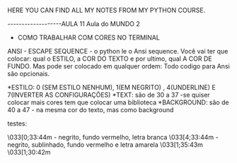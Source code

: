 HERE YOU CAN FIND ALL MY NOTES FROM MY PYTHON COURSE.

-------------------AULA 11
Aula do MUNDO 2
 - COMO TRABALHAR COM CORES NO TERMINAL

ANSI - ESCAPE SEQUENCE - o python le o Ansi sequence.
Você vai ter que colocar: qual o ESTILO, a COR DO TEXTO e por ultimo, qual A COR DE FUNDO.
Mas pode ser colocado em qualquer ordem:
Todo codigo para Ansi são opcionais.

*ESTILO: 0 (SEM ESTILO NENHUM), 1(EM NEGRITO) , 4(UNDERLINE) E 7(INVERTER AS CONFIGURAÇÕES)
*TEXT: são de 30 a 37  -se quiser colocar mais cores tem que colocar uma biblioteca
*BACKGROUND: são de 40 a 47 - na mesma cor do texto, mas como background

testes:

\033[0;33:44m - negrito, fundo vermelho, letra branca
\033[4;33:44m - negrito, sublinhado, fundo vermelho e letra amarela
\033[1;35:43m
\033[1;30:42m








